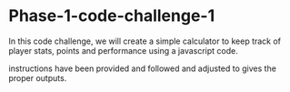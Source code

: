 # Phase-1-code-challenge-1

In this code challenge, we will create a simple calculator to keep track of player stats, points and performance using a javascript code.

instructions have been provided and followed and adjusted to gives the proper outputs.
